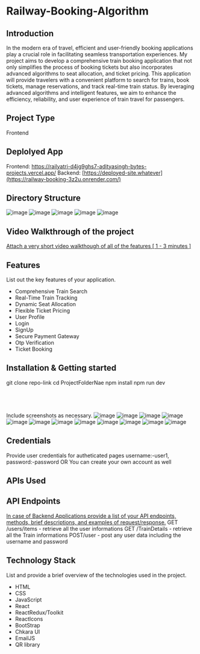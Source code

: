 # Railway-Booking-Algorithm 

## Introduction
In the modern era of travel, efficient and user-friendly booking applications play a crucial role in facilitating seamless transportation experiences. My project aims to develop a comprehensive train booking application that not only simplifies the process of booking tickets but also incorporates advanced algorithms to  seat allocation, and ticket pricing. This application will provide travelers with a convenient platform to search for trains, book tickets, manage reservations, and track real-time train status. By leveraging advanced algorithms and intelligent features, we aim to enhance the efficiency, reliability, and user experience of train travel for passengers.

## Project Type
Frontend 

## Deplolyed App
Frontend: https://railyatri-d4jg9ghs7-adityasingh-bytes-projects.vercel.app/
Backend: [https://deployed-site.whatever](https://railway-booking-3z2u.onrender.com/)


## Directory Structure
![image](https://github.com/AdityaSingh-byte/Railway-Booking/assets/157282077/542f8f41-b2b8-494c-8da5-515418591505)
![image](https://github.com/AdityaSingh-byte/Railway-Booking/assets/157282077/1aaa73ed-4a4d-4852-9fb0-d0d7ceec5c06)
![image](https://github.com/AdityaSingh-byte/Railway-Booking/assets/157282077/acbf12c6-2e4d-4645-bdf8-11c9e35fe8f2)
![image](https://github.com/AdityaSingh-byte/Railway-Booking/assets/157282077/48f21301-5bbb-446e-85d3-b13941cc1550)
![image](https://github.com/AdityaSingh-byte/Railway-Booking/assets/157282077/f8b7c8ab-2c12-4bba-9f81-5dd38beb5267)





## Video Walkthrough of the project
[Attach a very short video walkthough of all of the features [ 1 - 3 minutes ]](https://youtu.be/B7AcXjtAvyE)


## Features
List out the key features of your application.

- Comprehensive Train Search
- Real-Time Train Tracking
- Dynamic Seat Allocation
- Flexible Ticket Pricing
- User Profile
- Login
- SignUp
- Secure Payment Gateway
- Otp Verification
- Ticket Booking 



## Installation & Getting started
git clone repo-link
cd ProjectFolderNae 
npm install
npm run dev
```




```

Include screenshots as necessary.
![image](https://github.com/AdityaSingh-byte/Railway-Booking/assets/157282077/9c3e9fac-0fe9-4144-b957-405ffbdebcd6)
![image](https://github.com/AdityaSingh-byte/Railway-Booking/assets/157282077/eefdc3e8-601a-476d-9a52-6d4862dc0658)
![image](https://github.com/AdityaSingh-byte/Railway-Booking/assets/157282077/15e51805-06f6-4b94-95a4-6a2c3e075f70)
![image](https://github.com/AdityaSingh-byte/Railway-Booking/assets/157282077/abe6cc5b-f3dd-4982-b22a-872153b40b42)
![image](https://github.com/AdityaSingh-byte/Railway-Booking/assets/157282077/73a7edb5-258e-44ea-ace3-faf95beca959)
![image](https://github.com/AdityaSingh-byte/Railway-Booking/assets/157282077/931f5db4-354a-4cb4-9ef1-be2fe1d2f9e2)
![image](https://github.com/AdityaSingh-byte/Railway-Booking/assets/157282077/4928dbce-1a61-4c50-b003-10ae9ecbb8f1)
![image](https://github.com/AdityaSingh-byte/Railway-Booking/assets/157282077/3e2062fa-ad97-49e4-8c1a-b2ba4d90f4ef)
![image](https://github.com/AdityaSingh-byte/Railway-Booking/assets/157282077/86991f88-7b03-48ae-96b1-0b15a2f79802)
![image](https://github.com/AdityaSingh-byte/Railway-Booking/assets/157282077/8d7625d6-ea94-4e82-814b-c3706763295e)
![image](https://github.com/AdityaSingh-byte/Railway-Booking/assets/157282077/6b05517c-3620-4c73-9c41-d2fb12590d2e)
![image](https://github.com/AdityaSingh-byte/Railway-Booking/assets/157282077/471cdb4e-680e-45f6-bb41-a9148db50ab9)







## Credentials
Provide user credentials for autheticated pages
username:-user1,
password:-password
OR 
You can create your own account as well 

## APIs Used


## API Endpoints
[In case of Backend Applications provide a list of your API endpoints, methods, brief descriptions, and examples of request/response.](https://railway-booking-3z2u.onrender.com/)
GET /users/items - retrieve all the user informations
GET /TrainDetails - retrieve all the Train informations
POST/user - post any user data including the username and password



## Technology Stack
List and provide a brief overview of the technologies used in the project.

- HTML  
- CSS  
- JavaScript
- React
- ReactRedux/Toolkit
- ReactIcons
- BootStrap
- Chkara UI
- EmailJS
- QR library
